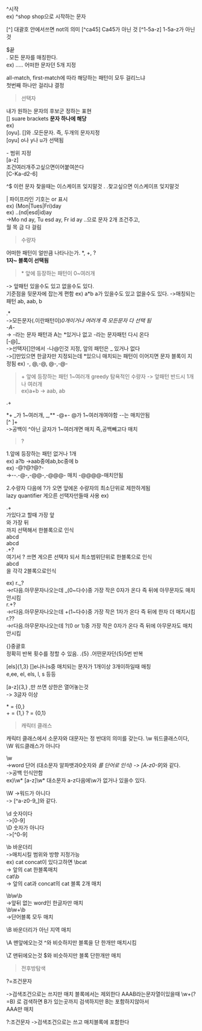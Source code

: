 ^시작  
ex) ^shop shop으로 시작하는 문자

[^] 대괄호 안에서쓰면 not의 의미
[^ca45] Ca45가 아닌 것
[^1-5a-z] 1-5a-z가 아닌것

$끝  
. 모든 문자를 매칭한다.  
ex) ..... 어떠한 문자던 5개 지정

all-match, first-match에 따라 해당하는 패턴이 모두 걸리느냐  
첫번째 하나만 걸리냐 결정

> 선택자

내가 원하는 문자의 후보군 정하는 표현  
[] suare brackets <b>문자 하나에 해당 </b>  
ex)  
[oyu]. []와 .모든문자. 즉, 두개의 문자지정  
 [oyu] o나 y나 u가 선택됨

\- 범위 지정  
[a-z]  
조건여러개주고싶으면이어붙여쓴다  
[C-Ka-d2-6]

^\$ 이런 문자 찾을때는 이스케이프 잊지말것
\. .찾고싶으면 이스케이프 잊지말것

| 파이프라인 기호는 or 표시  
ex) (Mon|Tues|Fri)day  
ex) ..(nd|esd|id)ay  
->Mo nd ay, Tu esd ay, Fr id ay ..으로 문자 2개 조건주고,  
 월 목 금 다 걸림

> 수량자

어떠한 패턴이 얼만큼 나타나는가. \*, +, ?  
 <b>1자~ 블록이 선택됨</b>

> \* 앞에 등장하는 패턴이 0~여러개

-> 앞패턴 있을수도 있고 없을수도 있다.  
기준점을 뒷문자에 잡는게 편함
ex) a\*b a가 있을수도 있고 없을수도 있다.
->매칭되는 패턴 ab, aab, b

.*  
->모든문자(.이란패턴이)*0개이거나 여러개 즉 모든문자 다 선택 됨  
-A*-  
-> -라는 문자 패턴과 A는 *있거나 없고 -라는 문자패턴 다시 온다  
[-@]_  
->선택자[]안에서 -나@인것 지정, 앞의 패턴은 _ 있거나 없다  
->[]만있으면 한글자만 지정되는데 \*있으니 매치되는 패턴이 이어지면 문자 블록이 지정됨
ex) -, @,-@, @-,-@-

> \+ 앞에 등장하는 패턴 1~여러개
> greedy 탐욕적인 수량자
> -> 앞패턴 반드시 1개나 여러개  
> ex)a+b
> -> aab, ab

<div>.+</div>

\*+
_가 1~여러개, _,\*\*
-@+-
@가 1~여러개여야함 --는 매치안됨  
[^ ]+  
->공백이 ^아닌 글자가 1~여러개면 매치 즉,공백빼고다 매치

> ?

1.앞에 등장하는 패턴 없거나 1개  
ex) a?b
->aab중에ab,bc중에 b  
ex) -@?@?@?-  
->--.-@-,-@@-,-@@@- 매치 -@@@@-매치안됨

2.수량자 다음에 ?가 오면 앞에온 수량자의 최소단위로 제한하게됨  
lazy quantifier 게으른 선택자만들때 사용
ex)

<div>.+</div> 가있다고 할때  가장 앞<div>와 가장 뒤 </div>까지 선택해서 한블록으로 인식   
<div>abcd</div><div>abcd</div>  
<div>.+?</div> 여기서 ? 쓰면 게으른 선택자 되서 최소범위단위로 한블록으로 인식  
<div>abcd</div>을 각각 2블록으로인식

ex) r._?  
->r다음.아무문자나오는데 _(0~다수)중 가장 작은 0자가 온다 즉 뒤에 아무문자도 매치안시킴  
r.+?  
->r다음.아무문자나오는데 +(1~다수)중 가장 작은 1자가 온다 즉 뒤에 한자 더 매치시킴  
r.??  
->r다음.아무문자나오는데 ?(0 or 1)중 가장 작은 0자가 온다 즉 뒤에 아무문자도 매치안시킴

{}중괄호  
정확히 반복 횟수를 정할 수 있음.
.{5} .어떤문자던{5}5번 반복

[els]{1,3} []e나l나s중 매치되는 문자가 1개이상 3개이하일때 매칭  
e,ee, el, els, l, s 등등

[a-z]{3,} ,만 쓰면 상한은 열어놓는것  
-> 3글자 이상

\* = {0,}  
\+ = {1,}
? = {0,1}

> 캐릭터 클래스

캐릭터 클래스에서 소문자와 대문자는 정 반대의 의미를 갖는다.
\w 워드클래스이다, \W 워드클래스가 아니다

\w  
->word 단어 (대소문자 알파뱃과0숫자와 _를 단어로 인식)
-> [A-z0-9_]와 같다.  
->공백 인식안함  
ex)\w*
[a-z]\w* 대소문자 a-z다음에\w가 없거나 있을수 있다.

\W
->워드가 아니다  
-> [^a-z0-9_]와 같다.

\d 숫자이다  
->[0-9]  
\D 숫자가 아니다  
->[^0-9]

\b 바운더리  
->매치시킬 범위와 방향 지정가능  
ex)
cat concat이 있다고하면
\bcat  
-> 앞의 cat 한블록매치  
cat\b  
-> 앞의 cat과 concat의 cat 블록 2개 매치

\b\w\b  
->앞뒤 없는 word인 한글자만 매치  
\b\w+\b  
->단어블록 모두 매치

\B 바운더리가 아닌 지역 매치

\A 맨앞에오는것 ^와 비슷하지만 블록을 단 한개만 매치시킴

\Z 맨뒤에오는것 $와 비슷하지만 블록 단한개만 매치

> 전후방탐색

?=조건문자

->검색조건으로는 쓰지만 매치 블록에서는 제외한다
AAAB라는문자열이있을때
\w+(?=B) 로 검색하면 B가 있는곳까지 검색하지만 B는 포함하지않아서  
AAA만 매치

?:조건문자
->검색조건으로는 쓰고 매치블록에 포함한다
